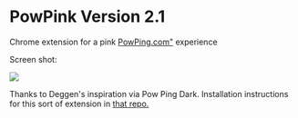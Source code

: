 # PowPink Version 2.1
Chrome extension for a pink <a href="http://powping.com">PowPing.com"</a> experience

Screen shot: 

<img src="https://github.com/bitcoinappdev/PowPink/blob/master/screen-shot.png"/>

Thanks to Deggen's inspiration via Pow Ping Dark. Installation instructions for this sort of extension in <a href="https://github.com/sirdeggen/PowPingDark">that repo.</a>
